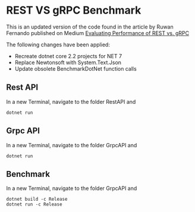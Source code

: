 # REST VS gRPC Benchmark
This is an updated version of the code found in the article by Ruwan Fernando published on Medium [Evaluating Performance of REST vs. gRPC](https://medium.com/@EmperorRXF/evaluating-performance-of-rest-vs-grpc-1b8bdf0b22da)

The following changes have been applied:
- Recreate dotnet core 2.2 projects for NET 7
- Replace Newtonsoft with System.Text.Json
- Update obsolete BenchmarkDotNet function calls

## Rest API
In a new Terminal, navigate to the folder RestAPI and
```
dotnet run
```

## Grpc API
In a new Terminal, navigate to the folder GrpcAPI and
```
dotnet run
```

## Benchmark
In a new Terminal, navigate to the folder GrpcAPI and
```
dotnet build -c Release
dotnet run -c Release
```
